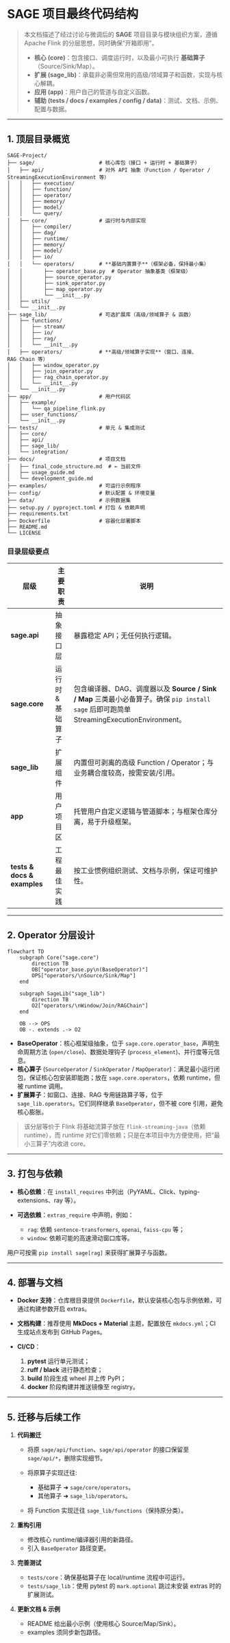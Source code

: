 # SAGE 项目最终代码结构

> 本文档描述了经过讨论与微调后的 **SAGE** 项目目录与模块组织方案，遵循 Apache Flink 的分层思想，同时确保“开箱即用”。
>
> * **核心 (core)**：包含接口、调度运行时，以及最小可执行 **基础算子**（Source/Sink/Map）。
> * **扩展 (sage\_lib)**：承载非必需但常用的高级/领域算子和函数，实现与核心解耦。
> * **应用 (app)**：用户自己的管道与自定义函数。
> * **辅助 (tests / docs / examples / config / data)**：测试、文档、示例、配置与数据。

---

## 1. 顶层目录概览

```text
SAGE-Project/
├── sage/                     # 核心库包（接口 + 运行时 + 基础算子）
│   ├── api/                  # 对外 API 抽象（Function / Operator / StreamingExecutionEnvironment 等）
│   │   ├── execution/
│   │   ├── function/
│   │   ├── operator/
│   │   ├── memory/
│   │   ├── model/
│   │   └── query/
│   ├── core/                 # 运行时与内部实现
│   │   ├── compiler/
│   │   ├── dag/
│   │   ├── runtime/
│   │   ├── memory/
│   │   ├── model/
│   │   ├── io/
│   │   └── operators/        # **基础内置算子**（框架必备，保持最小集）
│   │       ├── operator_base.py  # Operator 抽象基类（框架级）
│   │       ├── source_operator.py
│   │       ├── sink_operator.py
│   │       ├── map_operator.py
│   │       └── __init__.py
│   ├── utils/
│   └── __init__.py
├── sage_lib/                 # 可选扩展库（高级/领域算子 & 函数）
│   ├── functions/
│   │   ├── stream/
│   │   ├── io/
│   │   ├── rag/
│   │   └── __init__.py
│   ├── operators/            # **高级/领域算子实现**（窗口、连接、RAG Chain 等）
│   │   ├── window_operator.py
│   │   ├── join_operator.py
│   │   ├── rag_chain_operator.py
│   │   └── __init__.py
│   └── __init__.py
├── app/                      # 用户代码区
│   ├── example/
│   │   └── qa_pipeline_flink.py
│   ├── user_functions/
│   └── __init__.py
├── tests/                    # 单元 & 集成测试
│   ├── core/
│   ├── api/
│   ├── sage_lib/
│   └── integration/
├── docs/                     # 项目文档
│   ├── final_code_structure.md  # ← 当前文件
│   ├── usage_guide.md
│   └── development_guide.md
├── examples/                 # 可运行示例程序
├── config/                   # 默认配置 & 环境变量
├── data/                     # 示例数据集
├── setup.py / pyproject.toml # 打包 & 依赖声明
├── requirements.txt
├── Dockerfile                # 容器化部署脚本
├── README.md
└── LICENSE
```

### 目录层级要点

| 层级                          | 主要职责       | 说明                                                                                      |
| --------------------------- | ---------- | --------------------------------------------------------------------------------------- |
| **sage.api**                | 抽象接口层      | 暴露稳定 API；无任何执行逻辑。                                                                       |
| **sage.core**               | 运行时 & 基础算子 | 包含编译器、DAG、调度器以及 **Source / Sink / Map** 三类最小必备算子。确保 `pip install sage` 后即可跑简单 StreamingExecutionEnvironment。 |
| **sage\_lib**               | 扩展组件       | 内置但可剥离的高级 Function / Operator；与业务耦合度较高，按需安装/引用。                                         |
| **app**                     | 用户项目区      | 托管用户自定义逻辑与管道脚本；与框架仓库分离，易于升级框架。                                                          |
| **tests & docs & examples** | 工程最佳实践     | 按工业惯例组织测试、文档与示例，保证可维护性。                                                                 |

---

## 2. Operator 分层设计

```mermaid
flowchart TD
    subgraph Core("sage.core")
        direction TB
        OB["operator_base.py\n(BaseOperator)"]
        OPS["operators/\nSource/Sink/Map"]
    end

    subgraph SageLib("sage_lib")
        direction TB
        O2["operators/\nWindow/Join/RAGChain"]
    end

    OB --> OPS
    OB -. extends .-> O2
```

* **BaseOperator**：核心框架级抽象，位于 `sage.core.operator_base`，声明生命周期方法 (`open/close`)、数据处理钩子 (`process_element`)、并行度等元信息。
* **核心算子** (`SourceOperator` / `SinkOperator` / `MapOperator`)：满足最小运行闭包，保证核心包安装即能跑；放在 `sage.core.operators`，依赖 runtime，但被 runtime 调用。
* **扩展算子**：如窗口、连接、RAG 专用链路算子等，位于 `sage_lib.operators`。它们同样继承 `BaseOperator`，但不被 core 引用，避免核心膨胀。

> 该分层等价于 Flink 将基础流算子放在 `flink-streaming-java`（依赖 runtime），而 runtime 对它们零依赖；只是在本项目中为方便使用，把“最小三算子”内收进 core。

---

## 3. 打包与依赖

* **核心依赖**：在 `install_requires` 中列出（PyYAML、Click、typing-extensions、ray 等）。
* **可选依赖**：`extras_require` 中声明，例如：

  * `rag`: 依赖 `sentence-transformers`, `openai`, `faiss-cpu` 等；
  * `window`: 依赖可能的高速滑动窗口库等。

用户可按需 `pip install sage[rag]` 来获得扩展算子与函数。

---

## 4. 部署与文档

* **Docker 支持**：仓库根目录提供 `Dockerfile`，默认安装核心包与示例依赖，可通过构建参数开启 extras。
* **文档构建**：推荐使用 **MkDocs + Material** 主题，配置放在 `mkdocs.yml`；CI 生成站点发布到 GitHub Pages。
* **CI/CD**：

  1. **pytest** 运行单元测试；
  2. **ruff / black** 进行静态检查；
  3. **build** 阶段生成 wheel 并上传 PyPI；
  4. **docker** 阶段构建并推送镜像至 registry。

---

## 5. 迁移与后续工作

1. **代码搬迁**

   * 将原 `sage/api/function`、`sage/api/operator` 的接口保留至 `sage/api/*`，删除实现细节。
   * 将原算子实现迁往:

     * 基础算子 ➜ `sage/core/operators`。
     * 其他算子 ➜ `sage_lib/operators`。
   * 将 Function 实现迁往 `sage_lib/functions`（保持原分类）。
2. **重构引用**

   * 修改核心 runtime/编译器引用的新路径。
   * 引入 `BaseOperator` 路径变更。
3. **完善测试**

   * `tests/core`：确保基础算子在 local/runtime 流程中可运行。
   * `tests/sage_lib`：使用 pytest 的 `mark.optional` 跳过未安装 extras 时的扩展测试。
4. **更新文档 & 示例**

   * README 给出最小示例（使用核心 Source/Map/Sink）。
   * examples 须同步新包路径。
